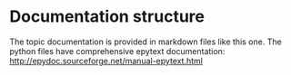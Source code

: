 Documentation structure
=======================

The topic documentation is provided in markdown files like this one. The python files have comprehensive
epytext documentation: http://epydoc.sourceforge.net/manual-epytext.html
